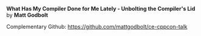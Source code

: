 **What Has My Compiler Done for Me Lately - Unbolting the Compiler's Lid** by **Matt Godbolt**

Complementary Github: https://github.com/mattgodbolt/ce-cppcon-talk
